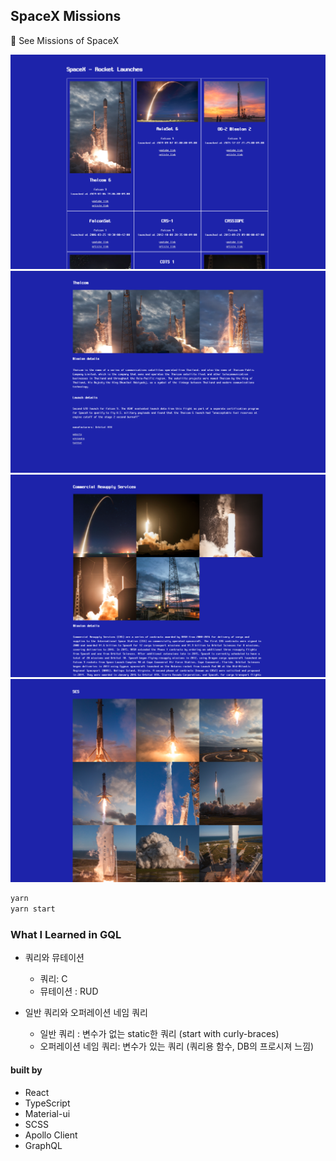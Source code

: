 ## SpaceX Missions
🚀 See Missions of SpaceX

![home](./assets/home.png)
![detail1](./assets/detail1.png)
![detail2](./assets/detail2.png)
![detail3](./assets/detail3.png)

```bash
yarn
yarn start
```


### What I Learned in GQL

* 쿼리와 뮤테이션
  * 쿼리: C
  * 뮤테이션 :  RUD

* 일반 쿼리와 오퍼레이션 네임 쿼리
  * 일반 쿼리 : 변수가 없는 static한 쿼리 (start with curly-braces)
  * 오퍼레이션 네임 쿼리: 변수가 있는 쿼리 (쿼리용 함수, DB의 프로시져 느낌)



#### built by

* React
* TypeScript
* Material-ui
* SCSS
* Apollo Client
* GraphQL
